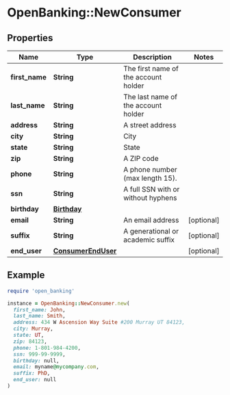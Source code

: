 # OpenBanking::NewConsumer

## Properties

| Name | Type | Description | Notes |
| ---- | ---- | ----------- | ----- |
| **first_name** | **String** | The first name of the account holder |  |
| **last_name** | **String** | The last name of the account holder |  |
| **address** | **String** | A street address |  |
| **city** | **String** | City |  |
| **state** | **String** | State |  |
| **zip** | **String** | A ZIP code |  |
| **phone** | **String** | A phone number (max length 15). |  |
| **ssn** | **String** | A full SSN with or without hyphens |  |
| **birthday** | [**Birthday**](Birthday.md) |  |  |
| **email** | **String** | An email address | [optional] |
| **suffix** | **String** | A generational or academic suffix | [optional] |
| **end_user** | [**ConsumerEndUser**](ConsumerEndUser.md) |  | [optional] |

## Example

```ruby
require 'open_banking'

instance = OpenBanking::NewConsumer.new(
  first_name: John,
  last_name: Smith,
  address: 434 W Ascension Way Suite #200 Murray UT 84123,
  city: Murray,
  state: UT,
  zip: 84123,
  phone: 1-801-984-4200,
  ssn: 999-99-9999,
  birthday: null,
  email: myname@mycompany.com,
  suffix: PhD,
  end_user: null
)
```

